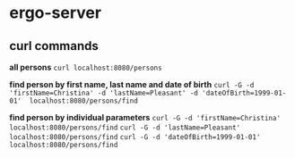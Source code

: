 # ergo-server

## curl commands

**all persons**
`curl localhost:8080/persons`

**find person by first name, last name and date of birth**
`curl -G -d 'firstName=Christina' -d 'lastName=Pleasant' -d 'dateOfBirth=1999-01-01'  localhost:8080/persons/find`

**find person by individual parameters**
`curl -G -d 'firstName=Christina'  localhost:8080/persons/find`
`curl -G -d 'lastName=Pleasant'  localhost:8080/persons/find`
`curl -G -d 'dateOfBirth=1999-01-01'  localhost:8080/persons/find`

